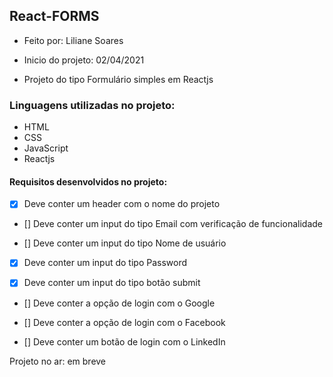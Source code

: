 ## React-FORMS

- Feito por: Liliane Soares
- Inicio do projeto: 02/04/2021

- Projeto do tipo Formulário simples em Reactjs

### Linguagens utilizadas no projeto:

- HTML 
- CSS
- JavaScript
- Reactjs

#### Requisitos desenvolvidos no projeto: 

- [x] Deve conter um header com o nome do projeto 

- [] Deve conter um input do tipo Email com verificação de funcionalidade

- [] Deve conter um input do tipo Nome de usuário

- [x] Deve conter um input do tipo Password

- [x] Deve conter um input do tipo botão submit

- [] Deve conter a opção de login com o Google

- [] Deve conter a opção de login com o Facebook 

- [] Deve conter um botão de login com o LinkedIn

Projeto no ar: em breve
